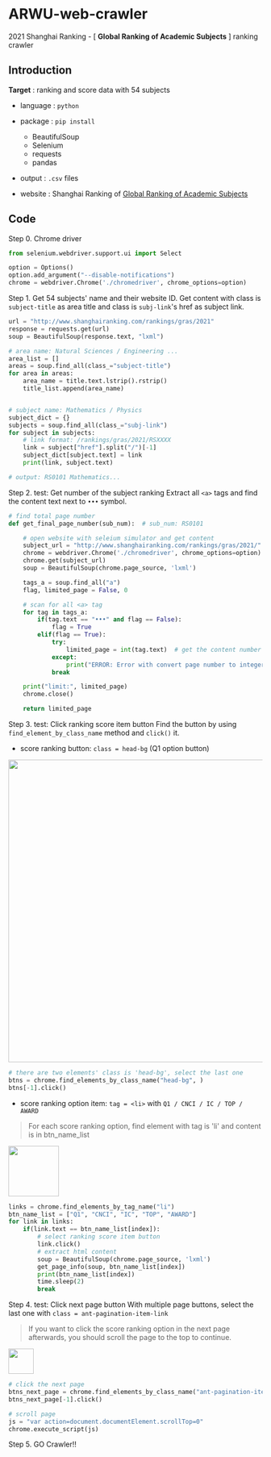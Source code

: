# ARWU-web-crawler
2021 Shanghai Ranking - [ **Global Ranking of Academic Subjects** ] ranking crawler

## Introduction
**Target** : ranking and score data with 54 subjects

- language : `python`
- package : `pip install`
    - BeautifulSoup
    - Selenium
    - requests
    - pandas
- output : `.csv` files 

- website : Shanghai Ranking of [Global Ranking of Academic Subjects](https://www.shanghairanking.com/rankings/gras/2021)


## Code

Step 0. Chrome driver
```python
from selenium.webdriver.support.ui import Select

option = Options()
option.add_argument("--disable-notifications")
chrome = webdriver.Chrome('./chromedriver', chrome_options=option)
```

Step 1. Get 54 subjects' name and their website ID.
Get content with class is `subject-title` as area title and class is `subj-link`'s href as subject link.
```python
url = "http://www.shanghairanking.com/rankings/gras/2021"
response = requests.get(url)
soup = BeautifulSoup(response.text, "lxml")

# area name: Natural Sciences / Engineering ...
area_list = []
areas = soup.find_all(class_="subject-title")
for area in areas:
    area_name = title.text.lstrip().rstrip()
    title_list.append(area_name)


# subject name: Mathematics / Physics
subject_dict = {}
subjects = soup.find_all(class_="subj-link")
for subject in subjects:
    # link format: /rankings/gras/2021/RSXXXX
    link = subject["href"].split("/")[-1]
    subject_dict[subject.text] = link
    print(link, subject.text)

# output: RS0101 Mathematics...
```

Step 2. test: Get number of the subject ranking
Extract all `<a>` tags and find the content text next to `•••` symbol.
```python
# find total page number
def get_final_page_number(sub_num):  # sub_num: RS0101

    # open website with seleium simulator and get content
    subject_url = "http://www.shanghairanking.com/rankings/gras/2021/" + sub_num
    chrome = webdriver.Chrome('./chromedriver', chrome_options=option)
    chrome.get(subject_url)
    soup = BeautifulSoup(chrome.page_source, 'lxml')

    tags_a = soup.find_all("a")
    flag, limited_page = False, 0

    # scan for all <a> tag
    for tag in tags_a:
        if(tag.text == "•••" and flag == False):
            flag = True
        elif(flag == True):
            try:
                limited_page = int(tag.text)  # get the content number
            except:
                print("ERROR: Error with convert page number to integer.")
            break

    print("limit:", limited_page)
    chrome.close()

    return limited_page
```

Step 3. test: Click ranking score item button
Find the button by using `find_element_by_class_name` method and `click()` it.


- score ranking button: `class = head-bg` (Q1 option button)
<img src="https://i.imgur.com/hBXIdh0.png" width=600>

```python
# there are two elements' class is 'head-bg', select the last one
btns = chrome.find_elements_by_class_name("head-bg", )
btns[-1].click()
```
- score ranking option item: `tag = <li>` with `Q1 / CNCI / IC / TOP / AWARD`
> For each score ranking option, find element with tag is 'li' and content is in btn_name_list

<img src="https://i.imgur.com/zNeZspJ.png" width=100>

```python
links = chrome.find_elements_by_tag_name("li")
btn_name_list = ["Q1", "CNCI", "IC", "TOP", "AWARD"]
for link in links:
    if(link.text == btn_name_list[index]):
        # select ranking score item button
        link.click() 
        # extract html content
        soup = BeautifulSoup(chrome.page_source, 'lxml')
        get_page_info(soup, btn_name_list[index])
        print(btn_name_list[index])
        time.sleep(2)
        break
```
Step 4. test: Click next page button
With multiple page buttons, select the last one with `class = ant-pagination-item-link`
> If you want to click the score ranking option in the next page afterwards, you should scroll the page to the top to continue.

<img src="https://i.imgur.com/B8UYtUw.png" height=50>

```python
# click the next page
btns_next_page = chrome.find_elements_by_class_name("ant-pagination-item-link", )
btns_next_page[-1].click()

# scroll page
js = "var action=document.documentElement.scrollTop=0"
chrome.execute_script(js)
```

Step 5. GO Crawler!!
